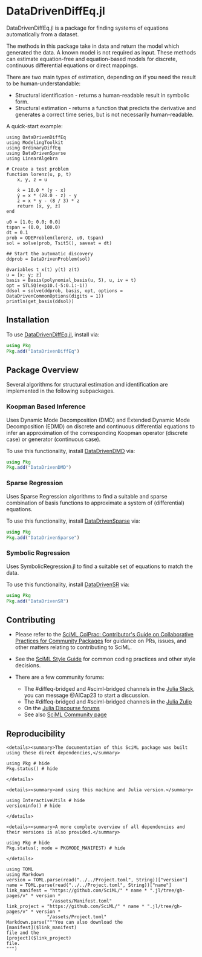 # DataDrivenDiffEq.jl

DataDrivenDiffEq.jl is a package for finding systems of equations automatically from a dataset.

The methods in this package take in data and return the model which generated the data. A known model is not required as input. These methods can estimate equation-free and equation-based models for discrete, continuous differential equations or direct mappings.

There are two main types of estimation, depending on if you need the result to be human-understandable:

  - Structural identification - returns a human-readable result in symbolic form.
  - Structural estimation - returns a function that predicts the derivative and generates a correct time series, but is not necessarily human-readable.

A quick-start example:

```@example quickstart
using DataDrivenDiffEq
using ModelingToolkit
using OrdinaryDiffEq
using DataDrivenSparse
using LinearAlgebra

# Create a test problem
function lorenz(u, p, t)
    x, y, z = u

    ẋ = 10.0 * (y - x)
    ẏ = x * (28.0 - z) - y
    ż = x * y - (8 / 3) * z
    return [ẋ, ẏ, ż]
end

u0 = [1.0; 0.0; 0.0]
tspan = (0.0, 100.0)
dt = 0.1
prob = ODEProblem(lorenz, u0, tspan)
sol = solve(prob, Tsit5(), saveat = dt)

## Start the automatic discovery
ddprob = DataDrivenProblem(sol)

@variables t x(t) y(t) z(t)
u = [x; y; z]
basis = Basis(polynomial_basis(u, 5), u, iv = t)
opt = STLSQ(exp10.(-5:0.1:-1))
ddsol = solve(ddprob, basis, opt, options = DataDrivenCommonOptions(digits = 1))
println(get_basis(ddsol))
```

## Installation

To use [DataDrivenDiffEq.jl](https://github.com/SciML/DataDrivenDiffEq.jl), install via:

```julia
using Pkg
Pkg.add("DataDrivenDiffEq")
```

## Package Overview

Several algorithms for structural estimation and identification are implemented in the following subpackages.

### Koopman Based Inference

Uses Dynamic Mode Decomposition (DMD) and Extended Dynamic Mode Decomposition (EDMD) on discrete and continuous differential equations to infer an approximation of the corresponding Koopman operator (discrete case) or generator (continuous case).

To use this functionality, install [DataDrivenDMD](@ref) via:

```julia
using Pkg
Pkg.add("DataDrivenDMD")
```

### Sparse Regression

Uses Sparse Regression algorithms to find a suitable and sparse combination of basis functions to approximate a system of (differential) equations.

To use this functionality, install [DataDrivenSparse](@ref) via:

```julia
using Pkg
Pkg.add("DataDrivenSparse")
```

### Symbolic Regression

Uses SymbolicRegression.jl to find a suitable set of equations to match the data.

To use this functionality, install [DataDrivenSR](@ref) via:

```julia
using Pkg
Pkg.add("DataDrivenSR")
```

## Contributing

  - Please refer to the
    [SciML ColPrac: Contributor's Guide on Collaborative Practices for Community Packages](https://github.com/SciML/ColPrac)
    for guidance on PRs, issues, and other matters relating to contributing to SciML.

  - See the [SciML Style Guide](https://github.com/SciML/SciMLStyle) for common coding practices and other style decisions.
  - There are a few community forums:
    
      + The #diffeq-bridged and #sciml-bridged channels in the
        [Julia Slack](https://julialang.org/slack/),
        you can message @AlCap23 to start a discussion.
      + The #diffeq-bridged and #sciml-bridged channels in the
        [Julia Zulip](https://julialang.zulipchat.com/#narrow/stream/279055-sciml-bridged)
      + On the [Julia Discourse forums](https://discourse.julialang.org)
      + See also [SciML Community page](https://sciml.ai/community/)

## Reproducibility

```@raw html
<details><summary>The documentation of this SciML package was built using these direct dependencies,</summary>
```

```@example
using Pkg # hide
Pkg.status() # hide
```

```@raw html
</details>
```

```@raw html
<details><summary>and using this machine and Julia version.</summary>
```

```@example
using InteractiveUtils # hide
versioninfo() # hide
```

```@raw html
</details>
```

```@raw html
<details><summary>A more complete overview of all dependencies and their versions is also provided.</summary>
```

```@example
using Pkg # hide
Pkg.status(; mode = PKGMODE_MANIFEST) # hide
```

```@raw html
</details>
```

```@eval
using TOML
using Markdown
version = TOML.parse(read("../../Project.toml", String))["version"]
name = TOML.parse(read("../../Project.toml", String))["name"]
link_manifest = "https://github.com/SciML/" * name * ".jl/tree/gh-pages/v" * version *
                "/assets/Manifest.toml"
link_project = "https://github.com/SciML/" * name * ".jl/tree/gh-pages/v" * version *
               "/assets/Project.toml"
Markdown.parse("""You can also download the
[manifest]($link_manifest)
file and the
[project]($link_project)
file.
""")
```
